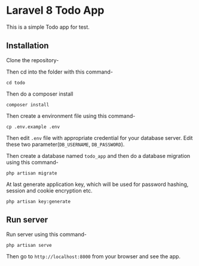 # Laravel 8 Todo App

This is a simple Todo app for test.

## Installation

Clone the repository-


Then cd into the folder with this command-
```
cd todo
```

Then do a composer install
```
composer install
```

Then create a environment file using this command-
```
cp .env.example .env
```

Then edit `.env` file with appropriate credential for your database server. Edit these two parameter(`DB_USERNAME`, `DB_PASSWORD`).

Then create a database named `todo_app` and then do a database migration using this command-
```
php artisan migrate
```

At last generate application key, which will be used for password hashing, session and cookie encryption etc.
```
php artisan key:generate
```

## Run server

Run server using this command-
```
php artisan serve
```

Then go to `http://localhost:8000` from your browser and see the app.



